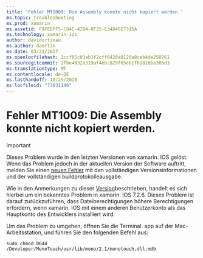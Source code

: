 ```yaml
---
title: 'Fehler MT1009: Die Assembly konnte nicht kopiert werden.'
ms.topic: troubleshooting
ms.prod: xamarin
ms.assetid: F9FEDFF5-C84C-42B4-8F25-E34846E7315A
ms.technology: xamarin-ios
author: davidortinau
ms.author: daortin
ms.date: 03/21/2017
ms.openlocfilehash: 1ccf85c03ab1f2cff6428a0120a8ceb4de250761
ms.sourcegitcommit: 2fbe4932a319af4ebc829f65eb1fb1816ba305d3
ms.translationtype: MT
ms.contentlocale: de-DE
ms.lasthandoff: 10/29/2019
ms.locfileid: "73031146"
---
```

# <a name="error-mt1009-could-not-copy-the-assembly"></a>Fehler MT1009: Die Assembly konnte nicht kopiert werden.

> [!IMPORTANT]
> Dieses Problem wurde in den letzten Versionen von xamarin. IOS gelöst. Wenn das Problem jedoch in der aktuellen Version der Software auftritt, melden Sie einen [neuen Fehler](~/cross-platform/troubleshooting/questions/howto-file-bug.md) mit den vollständigen Versionsinformationen und der vollständigen buildprotokolleausgabe.

Wie in den Anmerkungen zu dieser [Version](https://github.com/xamarin/release-notes-archive/blob/master/release-notes/ios/xamarin.ios_7/xamarin.ios_7.2/index.md)beschrieben, handelt es sich hierbei um ein bekanntes Problem in xamarin. IOS 7.2.6. Dieses Problem ist darauf zurückzuführen, dass Dateiberechtigungen höhere Berechtigungen erfordern, wenn xamarin. IOS mit einem anderen Benutzerkonto als das Hauptkonto des Entwicklers installiert wird.

Um das Problem zu umgehen, öffnen Sie die Terminal. app auf der Mac-Arbeitsstation, und führen Sie den folgenden Befehl aus:

`sudo chmod 0644 /Developer/MonoTouch/usr/lib/mono/2.1/monotouch.dll.mdb`
